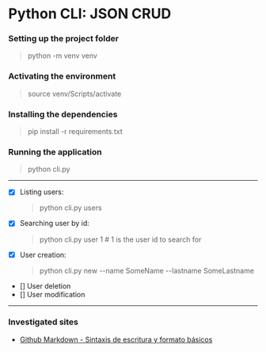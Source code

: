 # Python CLI: JSON CRUD


### Setting up the project folder
> python -m venv venv

### Activating the environment
> source venv/Scripts/activate

### Installing the dependencies
> pip install -r requirements.txt

### Running the application
> python cli.py

---
- [x] Listing users:
  > python cli.py users
- [x] Searching user by id:
  > python cli.py user 1  # 1 is the user id to search for
- [x] User creation:
  > python cli.py new --name SomeName --lastname SomeLastname
- [] User deletion
- [] User modification
---

### Investigated sites
 - [Github Markdown - Sintaxis de escritura y formato básicos](https://docs.github.com/es/get-started/writing-on-github/getting-started-with-writing-and-formatting-on-github/basic-writing-and-formatting-syntax)